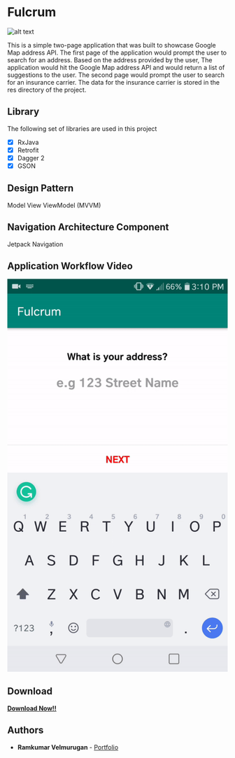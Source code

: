 # Fulcrum

![alt text](http://icons.iconarchive.com/icons/alecive/flatwoken/128/Apps-Google-Maps-icon.png)

This is a simple two-page application that was built to showcase Google Map address API. The first page of the application would prompt the user to search for an address. Based on the address provided by the user, The application would hit the Google Map address API and would return a list of suggestions to the user. The second page would prompt the user to search for an insurance carrier. The data for the insurance carrier is stored in the res directory of the project.

## Library
The following set of libraries are used in this project

- [x] RxJava
- [x] Retrofit
- [x] Dagger 2
- [x] GSON

## Design Pattern
 Model View ViewModel (MVVM)

## Navigation Architecture Component
Jetpack Navigation

## Application Workflow Video
![](sample_video.gif)

## Download
<strong>
<a href="https://github.com/spkdroid/Fulcrum/blob/master/app-debug.apk">Download Now!!</a>
</strong>

## Authors

* **Ramkumar Velmurugan** - <a href="http://www.spkdroid.com/CV/">Portfolio</a>

